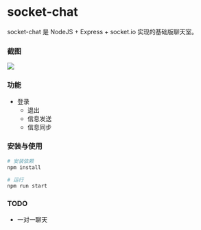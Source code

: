 # socket-chat

socket-chat 是 NodeJS + Express + socket.io 实现的基础版聊天室。
 
### 截图

![](./screenshot/demo.jpg)


### 功能

* 登录
  * 退出
  * 信息发送
  * 信息同步

### 安装与使用

``` bash
# 安装依赖
npm install

# 运行
npm run start
```

### TODO
* 一对一聊天